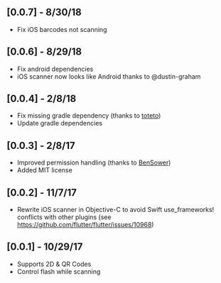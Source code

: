 ## [0.0.7] - 8/30/18

* Fix iOS barcodes not scanning

## [0.0.6] - 8/29/18

* Fix android dependencies
* iOS scanner now looks like Android thanks to @dustin-graham 

## [0.0.4] - 2/8/18

* Fix missing gradle dependency (thanks to [toteto](https://github.com/apptreesoftware/flutter_barcode_reader/pull/15))
* Update gradle dependencies

## [0.0.3] - 2/8/17

* Improved permission handling (thanks to [BenSower](https://github.com/BenSower))
* Added MIT license

## [0.0.2] - 11/7/17

* Rewrite iOS scanner in Objective-C to avoid Swift use_frameworks! conflicts with other plugins (see https://github.com/flutter/flutter/issues/10968)

## [0.0.1] - 10/29/17

* Supports 2D & QR Codes
* Control flash while scanning
